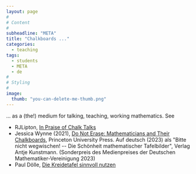 ```yaml
---
layout: page
#
# Content
#
subheadline: "META"
title: "Chalkboards ..."
categories:
  - teaching
tags:
  - students
  - META
  - de
#
# Styling
#
image:
  thumb: "you-can-delete-me-thumb.png"
---
```


... as a (the!) medium for talking, teaching, working mathematics. See

- RJLipton, [In Praise of Chalk Talks](https://rjlipton.wpcomstaging.com/2013/11/07/in-praise-of-chalk-talks/)
- Jessica Wynne (2021), [Do Not Erase: Mathematicians and Their
  Chalkboards](https://press.princeton.edu/books/hardcover/9780691199221/do-not-erase),
  Princeton University Press. Auf deutsch (2023) als "Bitte nicht wegwischen!
  -- Die Schönheit mathematischer Tafelbilder", Verlag Antje
  Kunstmann. (Sonderpreis des Medienpreises der Deutschen
  Mathematiker-Vereinigung 2023)
- Paul Dölle, [Die Kreidetafel sinnvoll nutzen](https://www.didaktikzentrum.de/component/redevent/details/4-diz-termin?xref=161461:neu-die-kreidetafel-sinnvoll-nutzen)
